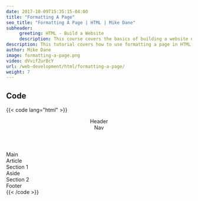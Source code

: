```yaml
---
date: 2017-10-09T15:35:15-04:00
title: "Formatting A Page"
seo_title: "Formatting A Page | HTML | Mike Dane"
subheader:
     greeting: HTML - Build a Website
     description: This course covers the basics of building a website using HTML. Work your way through the videos and we'll teach you everything you need to know to create a basic website!
description: This tutorial covers how to use formatting a page in HTML.
author: Mike Dane
image: formatting-a-page.png
video: dVvifZurBcY
url: /web-development/html/formatting-a-page/
weight: 7
---
```


## Code

{{< code lang="html" >}}
<body>
     <header>
          Header
          <nav>
               Nav
          </nav>
     </header>
     <main>
          Main
          <article>
               Article
               <section>
                    Section 1
                    <aside>
                         Aside
                    </aside>
               </section>
               <section>
                    Section 2
               </section>
          </article>
     </main>
     <footer>
          Footer
     </footer>
</body>
{{< /code >}}